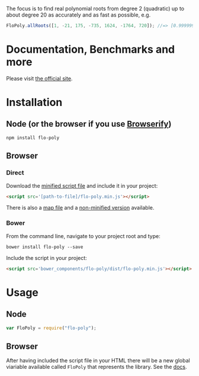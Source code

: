 The focus is to find real polynomial roots from degree 2 (quadratic) up to about degree 20 as
accurately and as fast as possible, e.g.  
```javascript
FloPoly.allRoots([1, -21, 175, -735, 1624, -1764, 720]); //=> [0.9999999999999997, 2.0000000000000013, 2.9999999999999316, 4.000000000000096, 5.000000000000012, 6.000000000000028]
```

# Documentation, Benchmarks and more
Please visit [the official site](http://mat-demo.appspot.com/#!/test-polynomials).

# Installation

## Node (or the browser if you use [Browserify](http://browserify.org)) 

```cli
npm install flo-poly
```

## Browser

### Direct
Download the [minified script file](https://github.com/FlorisSteenkamp/FloPoly/blob/master/dist/flo-poly.min.js) and include it in your project:
```html 
<script src='[path-to-file]/flo-poly.min.js'></script>
```
There is also a [map file](https://github.com/FlorisSteenkamp/FloPoly/blob/master/dist/flo-poly.min.js.map) and a [non-minified version](https://github.com/FlorisSteenkamp/FloPoly/blob/master/dist/flo-poly.js) available.

### Bower

From the command line, navigate to your project root and type:
```cli
bower install flo-poly --save
```
Include the script in your project:
```html
<script src='bower_components/flo-poly/dist/flo-poly.min.js'></script>
```

# Usage

## Node
```javascript
var FloPoly = require("flo-poly");
```

## Browser

After having included the script file in your HTML there will be a new global viariable available called `FloPoly` that represents the library. See the [docs](http://mat-demo.appspot.com/#!/test-polynomials#docs).


